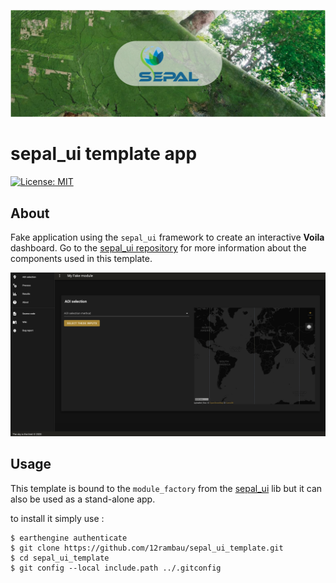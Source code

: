 ![sepal_ui template](https://raw.githubusercontent.com/12rambau/sepal_ui/master/docs/img/sepal_header.png)

# sepal_ui template app

[![License: MIT](https://img.shields.io/badge/License-MIT-yellow.svg)](https://opensource.org/licenses/MIT)

## About 

Fake application using the `sepal_ui` framework to create an interactive **Voila** dashboard.
Go to the [sepal_ui repository](https://github.com/12rambau/sepal_ui) for more information about the components used in this template.

![full_app](./doc/img/full_app.png)

## Usage 

This template is bound to the `module_factory` from the [sepal_ui](https://github.com/12rambau/sepal_ui) lib but it can also be used as a stand-alone app. 

to install it simply use : 
```
$ earthengine authenticate
$ git clone https://github.com/12rambau/sepal_ui_template.git
$ cd sepal_ui_template
$ git config --local include.path ../.gitconfig

